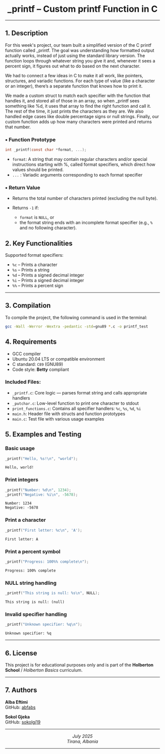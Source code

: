 <h1 align="center">_printf – Custom printf Function in C</h1>

---

## 1. Description

For this week's project, our team built a simplified version of the C printf function called _printf. The goal was understanding how formatted output actually works, instead of just using the standard library version. The function loops through whatever string you give it and, whenever it sees a percent sign, it figures out what to do based on the next character.

We had to connect a few ideas in C to make it all work, like pointers, structures, and variadic functions. For each type of value (like a character or an integer), there’s a separate function that knows how to print it. 

We made a custom struct to match each specifier with the function that handles it, and stored all of those in an array, so when _printf sees something like %d, it uses that array to find the right function and call it. The rest of the time, it just prints the characters as they are. We also handled edge cases like double percentage signs or null strings. Finally, our custom function adds up how many characters were printed and returns that number.

### ▪ Function Prototype

```c
int _printf(const char *format, ...);
````

* `format`: A string that may contain regular characters and/or special instructions starting with %, called format specifiers, which direct how values should be printed.
* `...` : Variadic arguments corresponding to each format specifier

### ▪ Return Value

* Returns the total number of characters printed (excluding the null byte).
* Returns `-1` if:

  * `format` is `NULL`, or
  * the format string ends with an incomplete format specifier (e.g., `%` and no following character).




## 2. Key Functionalities

 Supported format specifiers:
- `%c` – Prints a character
- `%s` – Prints a string
- `%d` – Prints a signed decimal integer
- `%i` – Prints a signed decimal integer
- `%%` – Prints a percent sign

 
---

## 3. Compilation

To compile the project, the following command is used in the terminal:

```bash
gcc -Wall -Werror -Wextra -pedantic -std=gnu89 *.c -o printf_test
```

## 4. Requirements

- GCC compiler
- Ubuntu 20.04 LTS or compatible environment
- C standard: `C89` (GNU89)
- Code style: **Betty** compliant

### Included Files:

- `_printf.c`: Core logic — parses format string and calls appropriate handlers
- `_putchar.c`: Low-level function to print one character to stdout
- `print_functions.c`: Contains all specifier handlers: `%c`, `%s`, `%d`, `%i`
- `main.h`: Header file with structs and function prototypes
- `main.c`: Test file with various usage examples

## 5. Examples and Testing

### Basic usage

```c
_printf("Hello, %s!\n", "world");
````

```plaintext
Hello, world!
```

### Print integers

```c
_printf("Number: %d\n", 1234);
_printf("Negative: %i\n", -5678);
```

```plaintext
Number: 1234
Negative: -5678
```

### Print a character

```c
_printf("First letter: %c\n", 'A');
```

```plaintext
First letter: A
```

### Print a percent symbol

```c
_printf("Progress: 100%% complete\n");
```

```plaintext
Progress: 100% complete
```

### NULL string handling

```c
_printf("This string is null: %s\n", NULL);
```

```plaintext
This string is null: (null)
```

### Invalid specifier handling

```c
_printf("Unknown specifier: %q\n");
```

```plaintext
Unknown specifier: %q
```

---

## 6. License

This project is for educational purposes only and is part of the **Holberton School** / *Holberton Basics* curriculum.

---

## 7. Authors

**Alba Eftimi**  
GitHub: [abfabs](https://github.com/abfabs)

**Sokol Gjeka**  
GitHub: [sokolgj19](https://github.com/sokolgj19)

---

<p align="center">
  <em>July 2025</em><br>
  <em>Tirana, Albania</em>
</p>

---


```
```
